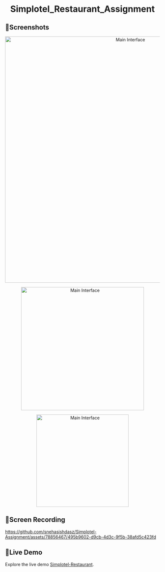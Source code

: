 <h1 align="center">
    Simplotel_Restaurant_Assignment
</h1>

## 📌Screenshots

<p align="center">
  <img src="https://github.com/snehasishdasz/Simplotel-Assignment/assets/78856467/808da430-074e-4d52-9d9f-f346ac84711a" alt="Main Interface" width="800">  
</p>
<p align="center">
  <img src="https://github.com/snehasishdasz/Simplotel-Assignment/assets/78856467/e8affb47-336f-4d2f-bf58-a57690f8edca" alt="Main Interface" width="400">  
</p>
<p align="center">
  <img src="https://github.com/snehasishdasz/Simplotel-Assignment/assets/78856467/c7979615-efb6-49e6-a969-3423275205d5" alt="Main Interface" width="300">  
</p>



## 📌Screen Recording



https://github.com/snehasishdasz/Simplotel-Assignment/assets/78856467/495b9602-d9cb-4d3c-9f5b-38afd5c423fd




## 📌Live Demo

Explore the live demo [Simplotel-Restaurant](https://simplotel-assignment-nine.vercel.app/).

